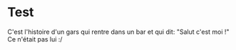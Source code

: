 # Test

C'est l'histoire d'un gars qui rentre dans un bar et qui dit:
"Salut c'est moi !"
Ce n'était pas lui :/
